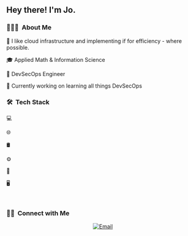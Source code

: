 <h2> Hey there! I'm Jo.</h2>

<h3> 👨🏻‍💻  About Me </h3>

🤔 I like cloud infrastructure and implementing if for efficiency - where possible.

🎓 Applied Math & Information Science

💼 DevSecOps Engineer

🌱 Currently working on learning all things DevSecOps

<h3> 🛠  Tech Stack</h3>

💻

🌐

🛢

⚙️

🔧

🖥

<br/>

<h3> 🤝🏻  Connect with Me </h3>

<p align="center">
<a href="https://www.kuralabs.org/"&gt;&lt;img alt="Website" src="https://img.shields.io/badge/Website-www.kuralabs.org-orange?style=flat-square&logo=google-chrome"></a>
<a href="https://www.linkedin.com/in/clintonkanyali/"></a>
<a href="clintkanyali@gmail.com"><img alt="Email" src="https://img.shields.io/badge/clintkanyali@gmail.com-orange?style=flat-square&logo=gmail"></a>
</p>
